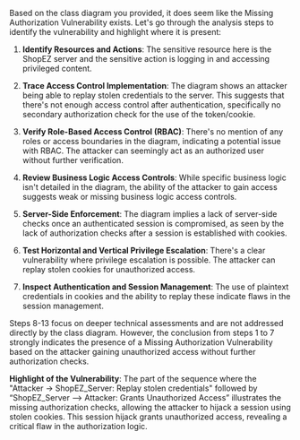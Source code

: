 Based on the class diagram you provided, it does seem like the Missing Authorization Vulnerability exists. Let's go through the analysis steps to identify the vulnerability and highlight where it is present:

1. **Identify Resources and Actions**: The sensitive resource here is the ShopEZ server and the sensitive action is logging in and accessing privileged content.

2. **Trace Access Control Implementation**: The diagram shows an attacker being able to replay stolen credentials to the server. This suggests that there's not enough access control after authentication, specifically no secondary authorization check for the use of the token/cookie.

3. **Verify Role-Based Access Control (RBAC)**: There's no mention of any roles or access boundaries in the diagram, indicating a potential issue with RBAC. The attacker can seemingly act as an authorized user without further verification.

4. **Review Business Logic Access Controls**: While specific business logic isn't detailed in the diagram, the ability of the attacker to gain access suggests weak or missing business logic access controls.

5. **Server-Side Enforcement**: The diagram implies a lack of server-side checks once an authenticated session is compromised, as seen by the lack of authorization checks after a session is established with cookies.

6. **Test Horizontal and Vertical Privilege Escalation**: There's a clear vulnerability where privilege escalation is possible. The attacker can replay stolen cookies for unauthorized access.

7. **Inspect Authentication and Session Management**: The use of plaintext credentials in cookies and the ability to replay these indicate flaws in the session management.

Steps 8-13 focus on deeper technical assessments and are not addressed directly by the class diagram. However, the conclusion from steps 1 to 7 strongly indicates the presence of a Missing Authorization Vulnerability based on the attacker gaining unauthorized access without further authorization checks.

**Highlight of the Vulnerability**: The part of the sequence where the "Attacker -> ShopEZ_Server: Replay stolen credentials" followed by “ShopEZ_Server --> Attacker: Grants Unauthorized Access” illustrates the missing authorization checks, allowing the attacker to hijack a session using stolen cookies. This session hijack grants unauthorized access, revealing a critical flaw in the authorization logic.